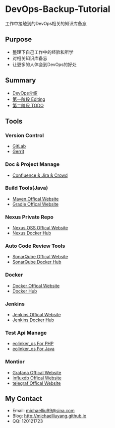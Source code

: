 # DevOps-Backup-Tutorial
工作中接触到的DevOps相关的知识库备忘

## Purpose

- 整理下自己工作中的经验和所学
- 对相关知识库备忘
- 让更多的人体会到DevOps的好处

## Summary
- [DevOps介绍](Summary.md)
- [第一阶段 Editing](First-Step.md)
- [第二阶段 TODO](Second-Step.md)

## Tools
### Version Control
- [GitLab](https://about.gitlab.com) 
- [Gerrit](https://www.gerritcodereview.com)

### Doc & Project Manage
- [Confluence & Jira & Crowd](https://www.atlassian.com)

### Build Tools(Java)
- [Maven Offical Website](https://maven.apache.org)
- [Gradle Offical Website](https://gradle.org)

### Nexus Private Repo
- [Nexus OSS Offical Website](https://www.sonatype.com/nexus-repository-oss)
- [Nexus Docker Hub](https://hub.docker.com/r/sonatype/nexus/)

### Auto Code Review Tools
- [SonarQube Offical Website](https://www.sonarqube.org)
- [SonarQube Docker Hub](https://hub.docker.com/_/sonarqube/)

### Docker
- [Docker Offical Website](https://www.docker.com)
- [Docker Hub](https://hub.docker.com)

### Jenkins
- [Jenkins Offical Website](https://jenkins.io)
- [Jenkins Docker Hub](https://hub.docker.com/_/jenkins/)

### Test Api Manage
- [eolinker_os For PHP](https://github.com/eolinker/eoLinker-AMS-Lite-For-PHP)
- [eolinker_os For Java](https://github.com/eolinker/eoLinker-AMS-Lite-For-Java)

### Montior
- [Grafana Offical Website](https://grafana.com)
- [Influxdb Offical Website](https://www.influxdata.com)
- [telegraf Offical Website](https://github.com/influxdata/telegraf)

## My Contact
- Email: michaelliu99@sina.com
- Blog: http://michaelliuyang.github.io
- QQ: 120121723
